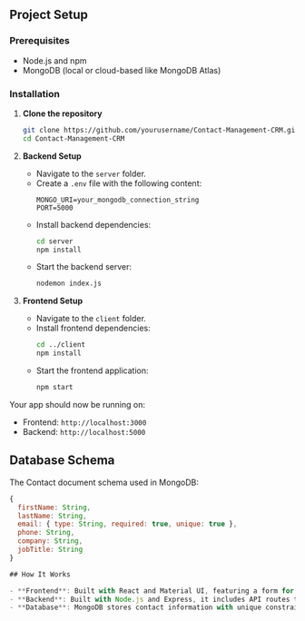 ## Project Setup

### Prerequisites
- Node.js and npm
- MongoDB (local or cloud-based like MongoDB Atlas)

### Installation

1. **Clone the repository**
   ```bash
   git clone https://github.com/yourusername/Contact-Management-CRM.git
   cd Contact-Management-CRM
   ```

2. **Backend Setup**
   - Navigate to the `server` folder.
   - Create a `.env` file with the following content:
     ```plaintext
     MONGO_URI=your_mongodb_connection_string
     PORT=5000
     ```
   - Install backend dependencies:
     ```bash
     cd server
     npm install
     ```
   - Start the backend server:
     ```bash
     nodemon index.js
     ```

3. **Frontend Setup**
   - Navigate to the `client` folder.
   - Install frontend dependencies:
     ```bash
     cd ../client
     npm install
     ```
   - Start the frontend application:
     ```bash
     npm start
     ```

Your app should now be running on:
- Frontend: `http://localhost:3000`
- Backend: `http://localhost:5000`

## Database Schema

The Contact document schema used in MongoDB:
```javascript
{
  firstName: String,
  lastName: String,
  email: { type: String, required: true, unique: true },
  phone: String,
  company: String,
  jobTitle: String
}

## How It Works

- **Frontend**: Built with React and Material UI, featuring a form for adding/editing contacts and a table to display contact information.
- **Backend**: Built with Node.js and Express, it includes API routes to perform CRUD operations.
- **Database**: MongoDB stores contact information with unique constraints on emails to prevent duplicates.

